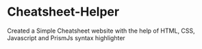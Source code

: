 # Cheatsheet-Helper
Created a Simple Cheatsheet website with the help of HTML, CSS, Javascript and PrismJs syntax highlighter
